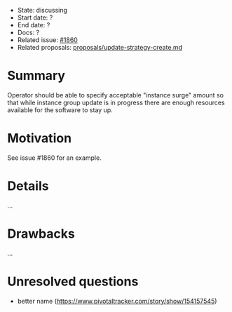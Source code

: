 - State: discussing
- Start date: ?
- End date: ?
- Docs: ?
- Related issue: [#1860](https://github.com/cloudfoundry/bosh/issues/1860)
- Related proposals: [proposals/update-strategy-create.md](proposals/update-strategy-create.md)

# Summary

Operator should be able to specify acceptable "instance surge" amount so that while instance group update is in progress there are enough resources available for the software to stay up.

# Motivation

See issue #1860 for an example.

# Details

...

# Drawbacks

...

# Unresolved questions

- better name (https://www.pivotaltracker.com/story/show/154157545)
